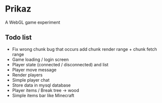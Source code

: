 # Prikaz
A WebGL game experiment

## Todo list
- Fix wrong chunk bug that occurs add chunk render range + chunk fetch range
- Game loading / login screen
- Player state (connected / disconnected) and list
- Player move message
- Render players
- Simple player chat
- Store data in mysql database
- Player items / Break tree -> wood
- Simple items bar like Minecraft
